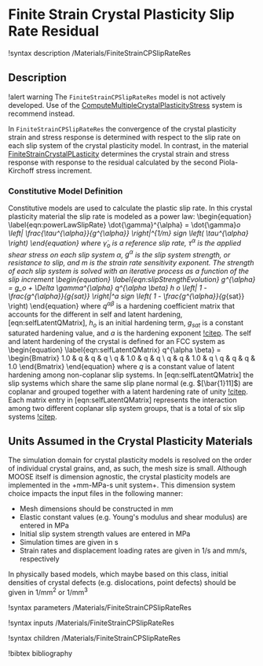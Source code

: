 # Finite Strain Crystal Plasticity Slip Rate Residual

!syntax description /Materials/FiniteStrainCPSlipRateRes

## Description

!alert warning
The `FiniteStrainCPSlipRateRes` model is not actively developed.
Use of the [ComputeMultipleCrystalPlasticityStress](/ComputeMultipleCrystalPlasticityStress.md)
system is recommend instead.

In `FiniteStrainCPSlipRateRes` the convergence of the crystal plasticity strain
and stress response is determined with respect to the slip rate on each slip
system of the crystal plasticity model. In contrast, in the material
[FiniteStrainCrystalPLasticity](/FiniteStrainCrystalPlasticity.md) determines
the crystal strain and stress response with response to the residual calculated
by the second Piola-Kirchoff stress increment.

### Constitutive Model Definition

Constitutive models are used to calculate the plastic slip rate.
In this crystal plasticity material the slip rate is modeled as a power law:
\begin{equation}
  \label{eqn:powerLawSlipRate}
  \dot{\gamma}^{\alpha} = \dot{\gamma}_o \left| \frac{\tau^{\alpha}}{g^{\alpha}} \right|^{1/m} sign \left( \tau^{\alpha} \right)
\end{equation}
where $\dot{\gamma}_o$ is a reference slip rate, $\tau^{\alpha}$ is the applied
shear stress on each slip system $\alpha$, $g^{\alpha}$ is the slip system
strength, or resistance to slip, and $m$ is the strain rate sensitivity
exponent. The strength of each slip system is solved with an iterative process
as a function of the slip increment
\begin{equation}
  \label{eqn:slipStrengthEvolution}
  g^{\alpha} =  g_o + \Delta \gamma^{\alpha} q^{\alpha \beta} h _o \left| 1 - \frac{g^{\alpha}}{g_{sat}}  \right|^a sign \left( 1 - \frac{g^{\alpha}}{g_{sat}} \right)
\end{equation}
where $q^{\alpha \beta}$ is a hardening coefficient matrix that accounts for the
different in self and latent hardening, [eqn:selfLatentQMatrix], $h_o$
is an initial hardening term, $g_{sat}$ is a constant saturated hardening value,
and $a$ is the hardening exponent [!citep](kalidindi1992). The self and latent
hardening of the crystal is defined for an FCC system as
\begin{equation}
  \label{eqn:selfLatentQMatrix}
  q^{\alpha \beta} = \begin{Bmatrix}
                       1.0 & q   & q   & q  \\
                       q   & 1.0 & q   & q  \\
                       q   & q   & 1.0 & q  \\
                       q   & q   & q   & 1.0
                     \end{Bmatrix}
\end{equation}
where $q$ is a constant value of latent hardening among non-coplanar slip
systems. In [eqn:selfLatentQMatrix] the slip systems which share the
same slip plane normal (e.g. $[\bar{1}11]$) are coplanar and grouped together
with a latent hardening rate of unity [!citep](kalidindi1992). Each matrix entry in
[eqn:selfLatentQMatrix] represents the interaction among two different
coplanar slip system groups, that is a total of six slip systems
[!citep](kalidindi1992).


## Units Assumed in the Crystal Plasticity Materials

The simulation domain for crystal plasticity models is resolved on the order of
individual crystal grains, and, as such, the mesh size is small. Although MOOSE
itself is dimension agnostic, the crystal plasticity models are implemented in
the +mm-MPa-s unit system+. This dimension system choice impacts the
input files in the following manner:

- Mesh dimensions should be constructed in mm
- Elastic constant values (e.g. Young's modulus and shear modulus) are entered in MPa
- Initial slip system strength values are entered in MPa
- Simulation times are given in s
- Strain rates and displacement loading rates are given in 1/s and mm/s, respectively

In physically based models, which maybe based on this class, initial densities
of crystal defects (e.g. dislocations, point defects) should be given in
1/mm$^2$ or 1/mm$^3$

!syntax parameters /Materials/FiniteStrainCPSlipRateRes

!syntax inputs /Materials/FiniteStrainCPSlipRateRes

!syntax children /Materials/FiniteStrainCPSlipRateRes

!bibtex bibliography
